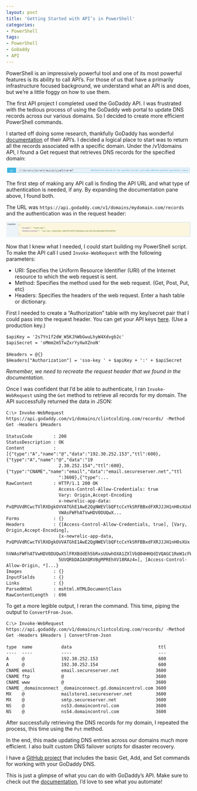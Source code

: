```yaml
---
layout: post
title: 'Getting Started with API’s in PowerShell'
categories:
- PowerShell
tags:
- PowerShell
- GoDaddy
- API
---
```


PowerShell is an impressively powerful tool and one of its most powerful features is its ability to call API’s. For those of us that have a primarily infrastructure focused background, we understand what an API is and does, but we’re a little foggy on how to use them.

The first API project I completed used the GoDaddy API. I was frustrated with the tedious process of using the GoDaddy web portal to update DNS records across our various domains. So I decided to create more efficient PowerShell commands.

I started off doing some research, thankfully GoDaddy has wonderful [documentation](https://developer.godaddy.com/) of their API’s. I decided a logical place to start was to return all the records associated with a specific domain. Under the /v1/domains API, I found a Get request that retrieves DNS records for the specified domain:

![GoDaddy Get API](/images/godaddyget.png)

The first step of making any API call is finding the API URL and what type of authentication is needed, if any. By expanding the documentation pane above, I found both.

The URL was `https://api.godaddy.com/v1/domains/mydomain.com/records` and the authentication was in the request header:

![GoDaddy API Header](/images/godaddyheaders.png)

Now that I knew what I needed, I could start building my PowerShell script. To make the API call I used `Invoke-WebRequest` with the following parameters:

- URI: Specifies the Uniform Resource Identifier (URI) of the Internet resource to which the web request is sent.
- Method: Specifies the method used for the web request. (Get, Post, Put, etc)
- Headers: Specifies the headers of the web request. Enter a hash table or dictionary.

First I needed to create a “Authorization” table with my key/secret pair that I could pass into the request header. You can get your API keys [here](https://developer.godaddy.com/keys/). (Use a production key.)

```
$apiKey = '2s7Yn1f2dW_W5KJhWbGwuLhyW4Xdvgb2c'
$apiSecret = 'oMmm2m5TwZxrYyXwXZnoN'

$Headers = @{}
$Headers["Authorization"] = 'sso-key ' + $apiKey + ':' + $apiSecret
```

*Remember, we need to recreate the request header that we found in the documentation.*

Once I was confident that I’d be able to authenticate, I ran `Invoke-WebRequest` using the `Get` method to retrieve all records for my domain. The API successfully returned the data in JSON:

```
C:\> Invoke-WebRequest https://api.godaddy.com/v1/domains/clintcolding.com/records/ -Method Get -Headers $Headers

StatusCode        : 200
StatusDescription : OK
Content           : [{"type":"A","name":"@","data":"192.30.252.153","ttl":600},{"type":"A","name":"@","data":"19
                    2.30.252.154","ttl":600},{"type":"CNAME","name":"email","data":"email.secureserver.net","ttl
                    ":3600},{"type":...
RawContent        : HTTP/1.1 200 OK
                    Access-Control-Allow-Credentials: true
                    Vary: Origin,Accept-Encoding
                    x-newrelic-app-data: PxQPUVdRCwcTVlRXDgkOVVATGhE1AwE2QgNWEVlbQFtcCxYkSRFBBxdFXRJJJH1nH0sXUxh
                    VWAsFWFhATVwHDV0DUQwX...
Forms             : {}
Headers           : {[Access-Control-Allow-Credentials, true], [Vary, Origin,Accept-Encoding],
                    [x-newrelic-app-data, PxQPUVdRCwcTVlRXDgkOVVATGhE1AwE2QgNWEVlbQFtcCxYkSRFBBxdFXRJJJH1nH0sXUx
                    hVWAsFWFhATVwHDV0DUQwXSlFRXBddEh5bRxsUUwhOXA1ZXlVbQ04HHQdIVQAGC1ReW1cFWwFbAQENCwpJG1cIVxFORg
                    5UVQRbDAIAXQRVBgMPREhXV18RAz4=], [Access-Control-Allow-Origin, *]...}
Images            : {}
InputFields       : {}
Links             : {}
ParsedHtml        : mshtml.HTMLDocumentClass
RawContentLength  : 696
```

To get a more legible output, I reran the command. This time, piping the output to `ConvertFrom-Json`.

```
C:\> Invoke-WebRequest https://api.godaddy.com/v1/domains/clintcolding.com/records/ -Method Get -Headers $Headers | ConvertFrom-Json

type  name           data                                 ttl
----  ----           ----                                 ---
A     @              192.30.252.153                       600
A     @              192.30.252.154                       600
CNAME email          email.secureserver.net              3600
CNAME ftp            @                                   3600
CNAME www            @                                   3600
CNAME _domainconnect _domainconnect.gd.domaincontrol.com 3600
MX    @              mailstore1.secureserver.net         3600
MX    @              smtp.secureserver.net               3600
NS    @              ns53.domaincontrol.com              3600
NS    @              ns54.domaincontrol.com              3600
```

After successfully retrieving the DNS records for my domain, I repeated the process, this time using the `Put` method.

In the end, this made updating DNS entries across our domains much more efficient. I also built custom DNS failover scripts for disaster recovery.

I have a [GitHub project](https://github.com/clintcolding/GoDaddy) that includes the basic Get, Add, and Set commands for working with your GoDaddy DNS.

This is just a glimpse of what you can do with GoDaddy’s API. Make sure to check out the [documentation](https://developer.godaddy.com/doc), I’d love to see what you automate!
